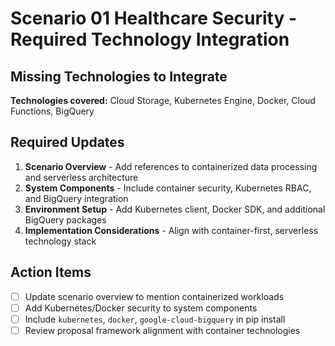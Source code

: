 # Scenario 01 Healthcare Security - Required Technology Integration

## Missing Technologies to Integrate

**Technologies covered:** Cloud Storage, Kubernetes Engine, Docker, Cloud Functions, BigQuery

## Required Updates

1. **Scenario Overview** - Add references to containerized data processing and serverless architecture
2. **System Components** - Include container security, Kubernetes RBAC, and BigQuery integration
3. **Environment Setup** - Add Kubernetes client, Docker SDK, and additional BigQuery packages
4. **Implementation Considerations** - Align with container-first, serverless technology stack

## Action Items

- [ ] Update scenario overview to mention containerized workloads
- [ ] Add Kubernetes/Docker security to system components
- [ ] Include `kubernetes`, `docker`, `google-cloud-bigquery` in pip install
- [ ] Review proposal framework alignment with container technologies